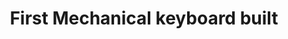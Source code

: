 ---
layout: post
section-type: post
title: First Mechanical keyboard built
category: Tech
tags: [ 'mechanical', 'keyboard', "ergonomics", "60%", "sofle"]
---